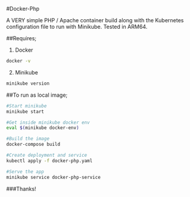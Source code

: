 #Docker-Php

A VERY simple PHP / Apache container build along with the Kubernetes configuration file to run with Minikube. Tested in ARM64. 

##Requires;

1. Docker
```bash
docker -v
```
2. Minikube
```bash
minikube version
```

##To run as local image; 

```bash
#Start minikube
minikube start

#Get inside minikube docker env
eval $(minikube docker-env)

#Build the image
docker-compose build

#Create deployment and service
kubectl apply -f docker-php.yaml

#Serve the app
minikube service docker-php-service
```

###Thanks!
